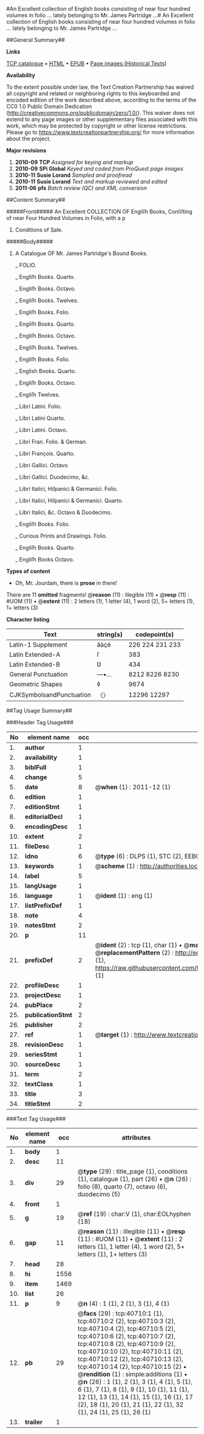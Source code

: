 #An Excellent collection of English books consisting of near four hundred volumes in folio ... lately belonging to Mr. James Partridge ...#
An Excellent collection of English books consisting of near four hundred volumes in folio ... lately belonging to Mr. James Partridge ...

##General Summary##

**Links**

[TCP catalogue](http://www.ota.ox.ac.uk/tcp/)  • 
[HTML](http://tei.it.ox.ac.uk/tcp/Texts-HTML/free/A56/A56502.html)  • 
[EPUB](http://tei.it.ox.ac.uk/tcp/Texts-EPUB/free/A56/A56502.epub) • 
[Page images (Historical Texts)](https://historicaltexts.jisc.ac.uk/eebo-07953229e)

**Availability**

To the extent possible under law, the Text Creation Partnership has waived all copyright and related or neighboring rights to this keyboarded and encoded edition of the work described above, according to the terms of the CC0 1.0 Public Domain Dedication (http://creativecommons.org/publicdomain/zero/1.0/). This waiver does not extend to any page images or other supplementary files associated with this work, which may be protected by copyright or other license restrictions. Please go to https://www.textcreationpartnership.org/ for more information about the project.

**Major revisions**

1. __2010-09__ __TCP__ *Assigned for keying and markup*
1. __2010-09__ __SPi Global__ *Keyed and coded from ProQuest page images*
1. __2010-11__ __Susie Lorand__ *Sampled and proofread*
1. __2010-11__ __Susie Lorand__ *Text and markup reviewed and edited*
1. __2011-06__ __pfs__ *Batch review (QC) and XML conversion*

##Content Summary##

#####Front#####
An Excellent COLLECTION OF Engliſh Books, Conſiſting of near Four Hundred Volumes in Folio, with a p
1. Conditions of Sale.

#####Body#####

1. A Catalogue OF Mr. James Partridge's Bound Books.

    _ FOLIO.

    _ Engliſh Books. Quarto.

    _ Engliſh Books. Octavo.

    _ Engliſh Books. Twelves.

    _ Engliſh Books. Folio.

    _ Engliſh Books. Quarto.

    _ Engliſh Books. Octavo.

    _ Engliſh Books. Twelves.

    _ Engliſh Books. Folio.

    _ English Books. Quarto.

    _ Engliſh Books. Octavo.

    _ Engliſh Twelves.

    _ Libri Latini. Folio.

    _ Libri Latini Quarto.

    _ Libri Latini. Octavo.

    _ Libri Fran. Folio. & German.

    _ Libri François. Quarto.

    _ Libri Gallici. Octavo

    _ Libri Gallici. Duodecimo, &c.

    _ Libri Italici, Hiſpanici & Germanici. Folio.

    _ Libri Italici, Hiſpanici & Germanici. Quarto.

    _ Libri Italici, &c. Octavo & Duodecimo.

    _ Engliſh Books. Folio.

    _ Curious Prints and Drawings. Folio.

    _ Engliſh Books. Quarto.

    _ Engliſh Books Octavo.

**Types of content**

  * Oh, Mr. Jourdain, there is **prose** in there!

There are 11 **omitted** fragments! 
 @__reason__ (11) : illegible (11)  •  @__resp__ (11) : #UOM (11)  •  @__extent__ (11) : 2 letters (1), 1 letter (4), 1 word (2), 5+ letters (1), 1+ letters (3)

**Character listing**


|Text|string(s)|codepoint(s)|
|---|---|---|
|Latin-1 Supplement|âàçé|226 224 231 233|
|Latin Extended-A|ſ|383|
|Latin Extended-B|Ʋ|434|
|General Punctuation|—•…|8212 8226 8230|
|Geometric Shapes|◊|9674|
|CJKSymbolsandPunctuation|〈〉|12296 12297|

##Tag Usage Summary##

###Header Tag Usage###

|No|element name|occ|attributes|
|---|---|---|---|
|1.|__author__|1||
|2.|__availability__|1||
|3.|__biblFull__|1||
|4.|__change__|5||
|5.|__date__|8| @__when__ (1) : 2011-12 (1)|
|6.|__edition__|1||
|7.|__editionStmt__|1||
|8.|__editorialDecl__|1||
|9.|__encodingDesc__|1||
|10.|__extent__|2||
|11.|__fileDesc__|1||
|12.|__idno__|6| @__type__ (6) : DLPS (1), STC (2), EEBO-CITATION (1), OCLC (1), VID (1)|
|13.|__keywords__|1| @__scheme__ (1) : http://authorities.loc.gov/ (1)|
|14.|__label__|5||
|15.|__langUsage__|1||
|16.|__language__|1| @__ident__ (1) : eng (1)|
|17.|__listPrefixDef__|1||
|18.|__note__|4||
|19.|__notesStmt__|2||
|20.|__p__|11||
|21.|__prefixDef__|2| @__ident__ (2) : tcp (1), char (1)  •  @__matchPattern__ (2) : ([0-9\-]+):([0-9IVX]+) (1), (.+) (1)  •  @__replacementPattern__ (2) : http://eebo.chadwyck.com/downloadtiff?vid=$1&page=$2 (1), https://raw.githubusercontent.com/textcreationpartnership/Texts/master/tcpchars.xml#$1 (1)|
|22.|__profileDesc__|1||
|23.|__projectDesc__|1||
|24.|__pubPlace__|2||
|25.|__publicationStmt__|2||
|26.|__publisher__|2||
|27.|__ref__|1| @__target__ (1) : http://www.textcreationpartnership.org/docs/. (1)|
|28.|__revisionDesc__|1||
|29.|__seriesStmt__|1||
|30.|__sourceDesc__|1||
|31.|__term__|2||
|32.|__textClass__|1||
|33.|__title__|3||
|34.|__titleStmt__|2||


###Text Tag Usage###

|No|element name|occ|attributes|
|---|---|---|---|
|1.|__body__|1||
|2.|__desc__|11||
|3.|__div__|29| @__type__ (29) : title_page (1), conditions (1), catalogue (1), part (26)  •  @__n__ (26) : folio (8), quarto (7), octavo (6), duodecimo (5)|
|4.|__front__|1||
|5.|__g__|19| @__ref__ (19) : char:V (1), char:EOLhyphen (18)|
|6.|__gap__|11| @__reason__ (11) : illegible (11)  •  @__resp__ (11) : #UOM (11)  •  @__extent__ (11) : 2 letters (1), 1 letter (4), 1 word (2), 5+ letters (1), 1+ letters (3)|
|7.|__head__|28||
|8.|__hi__|1556||
|9.|__item__|1469||
|10.|__list__|26||
|11.|__p__|9| @__n__ (4) : 1 (1), 2 (1), 3 (1), 4 (1)|
|12.|__pb__|29| @__facs__ (29) : tcp:40710:1 (1), tcp:40710:2 (2), tcp:40710:3 (2), tcp:40710:4 (2), tcp:40710:5 (2), tcp:40710:6 (2), tcp:40710:7 (2), tcp:40710:8 (2), tcp:40710:9 (2), tcp:40710:10 (2), tcp:40710:11 (2), tcp:40710:12 (2), tcp:40710:13 (2), tcp:40710:14 (2), tcp:40710:15 (2)  •  @__rendition__ (1) : simple:additions (1)  •  @__n__ (26) : 1 (1), 2 (1), 3 (1), 4 (1), 5 (1), 6 (1), 7 (1), 8 (1), 9 (1), 10 (1), 11 (1), 12 (1), 13 (1), 14 (1), 15 (1), 16 (1), 17 (2), 18 (1), 20 (1), 21 (1), 22 (1), 32 (1), 24 (1), 25 (1), 26 (1)|
|13.|__trailer__|1||
